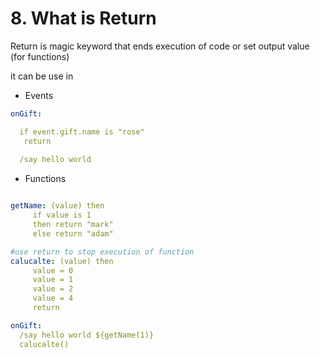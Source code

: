 
# 8. What is Return

Return is magic keyword that ends execution of code or set output value (for functions)

it can be use in

-  Events
``` yml
onGift:

  if event.gift.name is "rose"
   return
   
  /say hello world  
```   

- Functions
``` yml

getName: (value) then
     if value is 1
     then return "mark"
     else return "adam"

#use return to stop execution of function
calucalte: (value) then
     value = 0
     value = 1
     value = 2
     value = 4
     return

onGift:
  /say hello world ${getName(1)}  
  calucalte()
``` 

